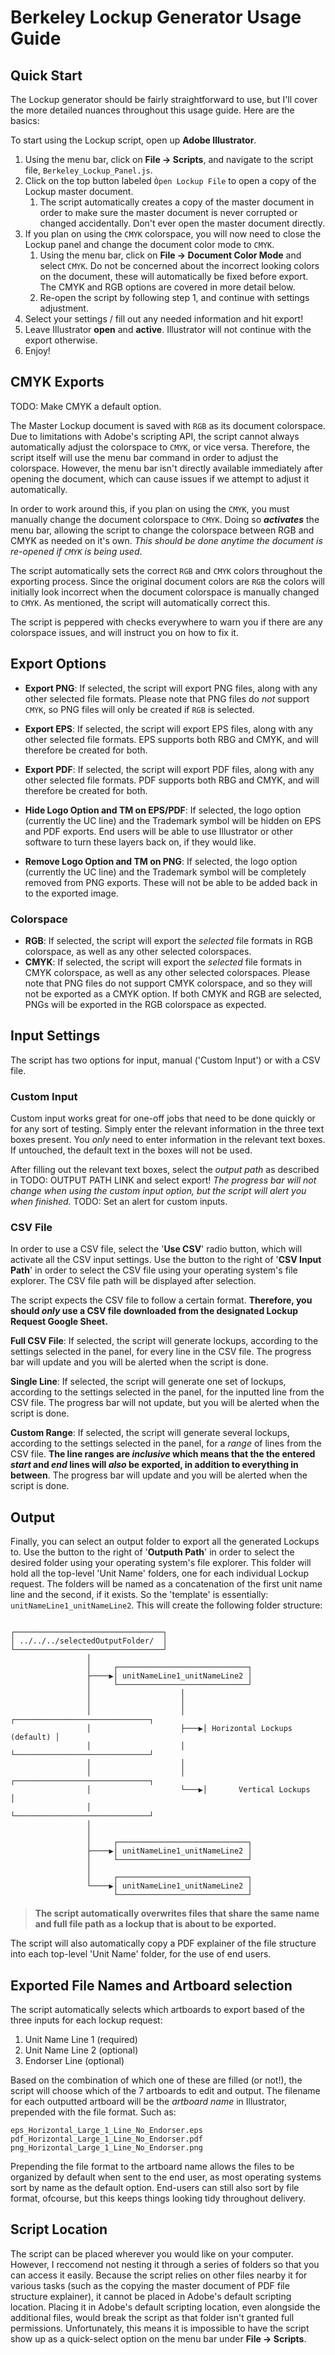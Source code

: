 # Berkeley Lockup Generator Usage Guide


## Quick Start

The Lockup generator should be fairly straightforward to use, but I'll cover the more detailed nuances throughout this usage guide. Here are the basics:

To start using the Lockup script, open up **Adobe Illustrator**. 
1. Using the menu bar, click on **File -> Scripts**, and navigate to the script file, `Berkeley_Lockup_Panel.js`.
2. Click on the top button labeled `Òpen Lockup File` to open a copy of the Lockup master document.
   1. The script automatically creates a copy of the master document in order to make sure the master document is never corrupted or changed accidentally. Don't ever open the master document directly.
3. If you plan on using the `CMYK` colorspace, you will now need to close the Lockup panel and change the document color mode to `CMYK`.
   1. Using the menu bar, click on **File -> Document Color Mode** and select `CMYK`. Do not be concerned about the incorrect looking colors on the document, these will automatically be fixed before export. The CMYK and RGB options are covered in more detail below.
   2. Re-open the script by following step 1, and continue with settings adjustment.
4. Select your settings / fill out any needed information and hit export!
5. Leave Illustrator **open** and **active**. Illustrator will not continue with the export otherwise.
6. Enjoy!


## CMYK Exports

TODO: Make CMYK a default option.

The Master Lockup document is saved with `RGB` as its document colorspace. Due to limitations with Adobe's scripting API, the script cannot always automatically adjust the colorspace to `CMYK`, or vice versa. Therefore, the script itself will use the menu bar command in order to adjust the colorspace. However, the menu bar isn't directly available immediately after opening the document, which can cause issues if we attempt to adjust it automatically.

In order to work around this, if you plan on using the `CMYK`, you must manually change the document colorspace to `CMYK`. Doing so ***activates*** the menu bar, allowing the script to change the colorspace between RGB and CMYK as needed on it's own. *This should be done anytime the document is re-opened if `CMYK` is being used*.

The script automatically sets the correct `RGB` and `CMYK` colors throughout the exporting process. Since the original document colors are `RGB` the colors will initially look incorrect when the document colorspace is manually changed to `CMYK`. As mentioned, the script will automatically correct this.

The script is peppered with checks everywhere to warn you if there are any colorspace issues, and will instruct you on how to fix it.

## Export Options

- **Export PNG**: If selected, the script will export PNG files, along with any other selected file formats. Please note that PNG files do *not* support `CMYK`, so PNG files will only be created if `RGB` is selected. 

- **Export EPS**: If selected, the script will export EPS files, along with any other selected file formats. EPS supports both RBG and CMYK, and will therefore be created for both.

- **Export PDF**: If selected, the script will export PDF files, along with any other selected file formats. PDF supports both RBG and CMYK, and will therefore be created for both.

- **Hide Logo Option and TM on EPS/PDF**: If selected, the logo option (currently the UC line) and the Trademark symbol will be hidden on EPS and PDF exports. End users will be able to use Illustrator or other software to turn these layers back on, if they would like.

- **Remove Logo Option and TM on PNG**: If selected, the logo option (currently the UC line) and the Trademark symbol will be completely removed from PNG exports. These will not be able to be added back in to the exported image.

### **Colorspace**

- **RGB**: If selected, the script will export the *selected* file formats in RGB colorspace, as well as any other selected colorspaces.
- **CMYK**: If selected, the script will export the *selected* file formats in CMYK colorspace, as well as any other selected colorspaces. Please note that PNG files do not support CMYK colorspace, and so they will not be exported as a CMYK option. If both CMYK and RGB are selected, PNGs will be exported in the RGB colorspace as expected.


## Input Settings

The script has two options for input, manual ('Custom Input') or with a CSV file.

### **Custom Input**

Custom input works great for one-off jobs that need to be done quickly or for any sort of testing. Simply enter the relevant information in the three text boxes present. You *only* need to enter information in the relevant text boxes. If untouched, the default text in the boxes will not be used.

After filling out the relevant text boxes, select the *output path* as described in TODO: OUTPUT PATH LINK and select export! *The progress bar will not change when using the custom input option, but the script will alert you when finished.* TODO: Set an alert for custom inputs.

### **CSV File**

In order to use a CSV file, select the '**Use CSV**' radio button, which will activate all the CSV input settings. Use the button to the right of '**CSV Input Path**' in order to select the CSV file using your operating system's file explorer. The CSV file path will be displayed after selection.

The script expects the CSV file to follow a certain format. **Therefore, you should *only* use a CSV file downloaded from the designated Lockup Request Google Sheet.**

**Full CSV File**: If selected, the script will generate lockups, according to the settings selected in the panel, for every line in the CSV file. The progress bar will update and you will be alerted when the script is done.

**Single Line**: If selected, the script will generate one set of lockups, according to the settings selected in the panel, for the inputted line from the CSV file. The progress bar will not update, but you will be alerted when the script is done.

**Custom Range**: If selected, the script will generate several lockups, according to the settings selected in the panel, for a *range* of lines from the CSV file. **The line ranges are *inclusive* which means that the the entered *start* and *end* lines will *also* be exported, in addition to everything in between**. The progress bar will update and you will be alerted when the script is done.

## Output

Finally, you can select an output folder to export all the generated Lockups to. Use the button to the right of '**Outputh Path**' in order to select the desired folder using your operating system's file explorer. This folder will hold all the top-level 'Unit Name' folders, one for each individual Lockup request. The folders will be named as a concatenation of the first unit name line and the second, if it exists. So the 'template' is essentially: `unitNameLine1_unitNameLine2`. This will create the following folder structure:

<pre><code>
┌─────────────────────────────────┐
│ ../../../selectedOutputFolder/  │
└─────────────────────────────────┘
                 │
                 │     ┌─────────────────────────────┐
                 ├────▶│ unitNameLine1_unitNameLine2 │
                 │     └─────────────────────────────┘
                 │                    │
                 │                    │
                 │                    │    ┌──────────────────────────────┐
                 │                    ├───▶│ Horizontal Lockups (default) │
                 │                    │    └──────────────────────────────┘
                 │                    │
                 │                    │    ┌──────────────────────────────┐
                 │                    └───▶│       Vertical Lockups       │
                 │                         └──────────────────────────────┘
                 │
                 │
                 │     ┌─────────────────────────────┐
                 ├────▶│ unitNameLine1_unitNameLine2 │
                 │     └─────────────────────────────┘
                 │
                 │     ┌─────────────────────────────┐
                 └────▶│ unitNameLine1_unitNameLine2 │
                       └─────────────────────────────┘
</code></pre>
>**The script automatically overwrites files that share the same name and full file path as a lockup that is about to be exported.**

The script will also automatically copy a PDF explainer of the file structure into each top-level 'Unit Name' folder, for the use of end users.

## Exported File Names and Artboard selection

The script automatically selects which artboards to export based of the three inputs for each lockup request:
1. Unit Name Line 1 (required)
2. Unit Name Line 2 (optional)
3. Endorser Line (optional)

Based on the combination of which one of these are filled (or not!), the script will choose which of the 7 artboards to edit and output. The filename for each outputted artboard will be the *artboard name* in Illustrator, prepended with the file format. Such as: 

```
eps_Horizontal_Large_1_Line_No_Endorser.eps
pdf_Horizontal_Large_1_Line_No_Endorser.pdf
png_Horizontal_Large_1_Line_No_Endorser.png
```

Prepending the file format to the artboard name allows the files to be organized by default when sent to the end user, as most operating systems sort by name as the default option. End-users can still also sort by file format, ofcourse, but this keeps things looking tidy throughout delivery.

## Script Location

The script can be placed wherever you would like on your computer. However, I reccomend not nesting it through a series of folders so that you can access it easily. Because the script relies on other files nearby it for various tasks (such as the copying the master document of PDF file structure explainer), it cannot be placed in Adobe's default scripting location. Placing it in Adobe's default scripting location, even alongside the additional files, would break the script as that folder isn't granted full permissions. Unfortunately, this means it is impossible to have the script show up as a quick-select option on the menu bar under **File -> Scripts**.
